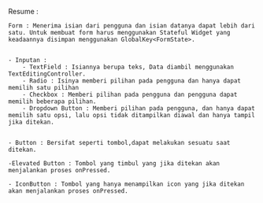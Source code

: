 Resume :

    Form : Menerima isian dari pengguna dan isian datanya dapat lebih dari satu. Untuk membuat form harus menggunakan Stateful Widget yang keadaannya disimpan menggunakan GlobalKey<FormState>.


    - Inputan :
        - TextField : Isiannya berupa teks, Data diambil menggunakan TextEditingController.
        - Radio : Isinya memberi pilihan pada pengguna dan hanya dapat memilih satu pilihan
        - Checkbox : Memberi pilihan pada pengguna dan pengguna dapat memilih beberapa pilihan.
        - Dropdown Button : Memberi pilihan pada pengguna, dan hanya dapat memilih satu opsi, lalu opsi tidak ditampilkan diawal dan hanya tampil jika ditekan.

    
    - Button : Bersifat seperti tombol,dapat melakukan sesuatu saat ditekan.

    -Elevated Button : Tombol yang timbul yang jika ditekan akan menjalankan proses onPressed.

    - IconButton : Tombol yang hanya menampilkan icon yang jika ditekan akan menjalankan proses onPressed.
